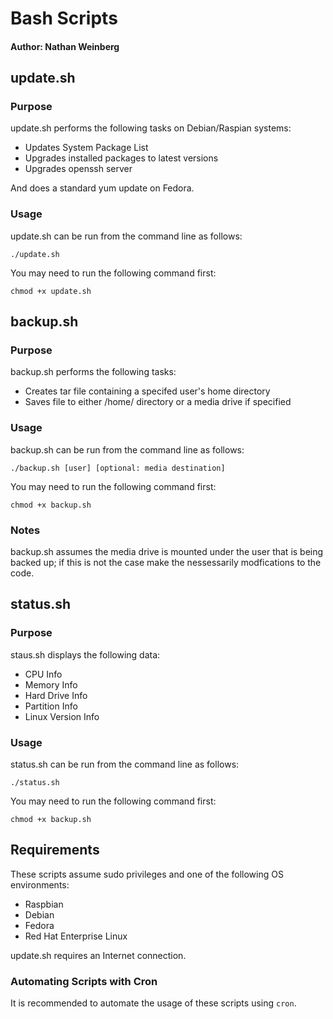 # Bash Scripts
#### Author: Nathan Weinberg

## update.sh
### Purpose

update.sh performs the following tasks on Debian/Raspian systems:

- Updates System Package List
- Upgrades installed packages to latest versions
- Upgrades openssh server

And does a standard yum update on Fedora.

### Usage

update.sh can be run from the command line as follows:

`./update.sh`

You may need to run the following command first:

`chmod +x update.sh`

## backup.sh
### Purpose

backup.sh performs the following tasks:

- Creates tar file containing a specifed user's home directory
- Saves file to either /home/ directory or a media drive if specified

### Usage
backup.sh can be run from the command line as follows:

`./backup.sh [user] [optional: media destination]`

You may need to run the following command first:

`chmod +x backup.sh`

### Notes

backup.sh assumes the media drive is mounted under the user that is being backed up; if this is not the case make the nessessarily modfications to the code.

## status.sh
### Purpose

staus.sh displays the following data:

- CPU Info
- Memory Info
- Hard Drive Info
- Partition Info
- Linux Version Info

### Usage
status.sh can be run from the command line as follows:

`./status.sh`

You may need to run the following command first:

`chmod +x backup.sh`

## Requirements
These scripts assume sudo privileges and one of the following OS environments:

- Raspbian
- Debian
- Fedora
- Red Hat Enterprise Linux

update.sh requires an Internet connection.

### Automating Scripts with Cron

It is recommended to automate the usage of these scripts using `cron`. 
